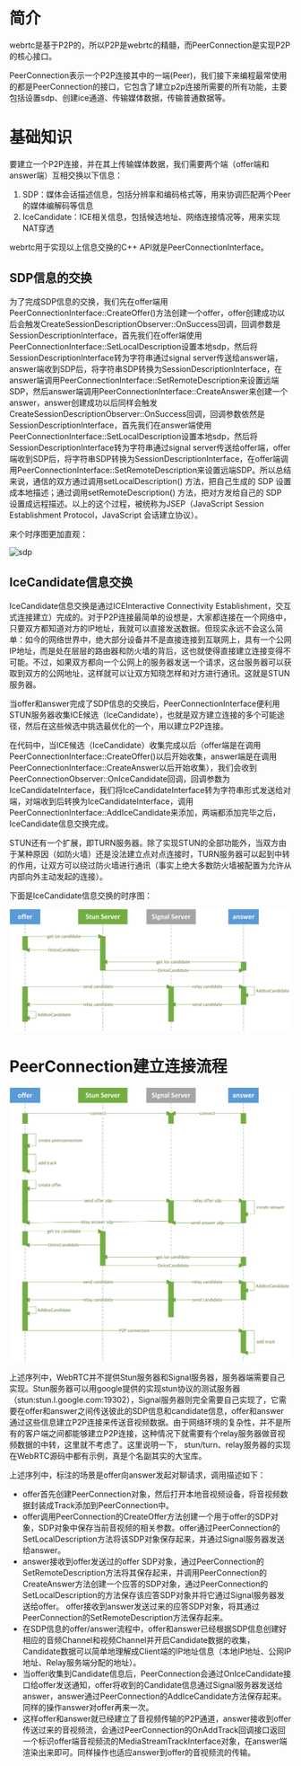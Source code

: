 [sdp-image]: https://raw.githubusercontent.com/barry-ran/learn_webrtc/master/doc/image/sdp.jpg

# 简介
webrtc是基于P2P的，所以P2P是webrtc的精髓，而PeerConnection是实现P2P的核心接口。

PeerConnection表示一个P2P连接其中的一端(Peer)，我们接下来编程最常使用的都是PeerConnection的接口，它包含了建立p2p连接所需要的所有功能，主要包括设置sdp、创建ice通道、传输媒体数据，传输普通数据等。

# 基础知识
要建立一个P2P连接，并在其上传输媒体数据，我们需要两个端（offer端和answer端）互相交换以下信息：

1. SDP：媒体会话描述信息，包括分辨率和编码格式等，用来协调匹配两个Peer的媒体编解码等信息
2. IceCandidate：ICE相关信息，包括候选地址、网络连接情况等，用来实现NAT穿透

webrtc用于实现以上信息交换的C++ API就是PeerConnectionInterface。

## SDP信息的交换
为了完成SDP信息的交换，我们先在offer端用PeerConnectionInterface::CreateOffer()方法创建一个offer，offer创建成功以后会触发CreateSessionDescriptionObserver::OnSuccess回调，回调参数是SessionDescriptionInterface，首先我们在offer端使用PeerConnectionInterface::SetLocalDescription设置本地sdp，然后将SessionDescriptionInterface转为字符串通过signal server传送给answer端，answer端收到SDP后，将字符串SDP转换为SessionDescriptionInterface，在answer端调用PeerConnectionInterface::SetRemoteDescription来设置远端SDP，然后answer端调用PeerConnectionInterface::CreateAnswer来创建一个answer，answer创建成功以后同样会触发CreateSessionDescriptionObserver::OnSuccess回调，回调参数依然是SessionDescriptionInterface，首先我们在answer端使用PeerConnectionInterface::SetLocalDescription设置本地sdp，然后将SessionDescriptionInterface转为字符串通过signal server传送给offer端，offer端收到SDP后，将字符串SDP转换为SessionDescriptionInterface，在offer端调用PeerConnectionInterface::SetRemoteDescription来设置远端SDP。所以总结来说，通信的双方通过调用setLocalDescription() 方法，把自己生成的 SDP 设置成本地描述；通过调用setRemoteDescription() 方法，把对方发给自己的 SDP 设置成远程描述。以上的这个过程，被统称为JSEP（JavaScript Session Establishment Protocol，JavaScript 会话建立协议）。

来个时序图更加直观：

![sdp][sdp-image]

## IceCandidate信息交换
IceCandidate信息交换是通过ICEInteractive Connectivity Establishment，交互式连接建立）完成的。对于P2P连接最简单的设想是，大家都连接在一个网络中，只要双方都知道对方的IP地址，我就可以直接发送数据。但现实永远不会这么简单：如今的网络世界中，绝大部分设备并不是直接连接到互联网上，具有一个公网IP地址，而是处在层层的路由器和防火墙的背后，这也就使得直接建立连接变得不可能。不过，如果双方都向一个公网上的服务器发送一个请求，这台服务器可以获取到双方的公网地址，这样就可以让双方知晓怎样和对方进行通讯。这就是STUN 服务器。

当offer和answer完成了SDP信息的交换后，PeerConnectionInterface便利用STUN服务器收集ICE候选（IceCandidate），也就是双方建立连接的多个可能途径，然后在这些候选中挑选最优化的一个，用以建立P2P连接。

在代码中，当ICE候选（IceCandidate）收集完成以后（offer端是在调用PeerConnectionInterface::CreateOffer()以后开始收集，answer端是在调用PeerConnectionInterface::CreateAnswer以后开始收集），我们会收到PeerConnectionObserver::OnIceCandidate回调，回调参数为IceCandidateInterface，我们将IceCandidateInterface转为字符串形式发送给对端，对端收到后转换为IceCandidateInterface，调用 PeerConnectionInterface::AddIceCandidate来添加，两端都添加完毕之后，IceCandidate信息交换完成。

STUN还有一个扩展，即TURN服务器。除了实现STUN的全部功能外，当双方由于某种原因（如防火墙）还是没法建立点对点连接时，TURN服务器可以起到中转的作用，让双方可以绕过防火墙进行通讯（事实上绝大多数防火墙被配置为允许从内部向外主动发起的连接）。

下面是IceCandidate信息交换的时序图：

![IceCandidate](image/IceCandidate.jpg)

# PeerConnection建立连接流程
![peerconnection](image/peerconnection.jpg)

上述序列中，WebRTC并不提供Stun服务器和Signal服务器，服务器端需要自己实现。Stun服务器可以用google提供的实现stun协议的测试服务器（stun:stun.l.google.com:19302），Signal服务器则完全需要自己实现了，它需要在offer和answer之间传送彼此的SDP信息和candidate信息，offer和answer通过这些信息建立P2P连接来传送音视频数据。由于网络环境的复杂性，并不是所有的客户端之间都能够建立P2P连接，这种情况下就需要有个relay服务器做音视频数据的中转，这里就不考虑了。这里说明一下， stun/turn、relay服务器的实现在WebRTC源码中都有示例，真是个名副其实的大宝库。

上述序列中，标注的场景是offer向answer发起对聊请求，调用描述如下：

- offer首先创建PeerConnection对象，然后打开本地音视频设备，将音视频数据封装成Track添加到PeerConnection中。
- offer调用PeerConnection的CreateOffer方法创建一个用于offer的SDP对象，SDP对象中保存当前音视频的相关参数。offer通过PeerConnection的SetLocalDescription方法将该SDP对象保存起来，并通过Signal服务器发送给answer。
- answer接收到offer发送过的offer SDP对象，通过PeerConnection的SetRemoteDescription方法将其保存起来，并调用PeerConnection的CreateAnswer方法创建一个应答的SDP对象，通过PeerConnection的SetLocalDescription的方法保存该应答SDP对象并将它通过Signal服务器发送给offer。
offer接收到answer发送过来的应答SDP对象，将其通过PeerConnection的SetRemoteDescription方法保存起来。
- 在SDP信息的offer/answer流程中，offer和answer已经根据SDP信息创建好相应的音频Channel和视频Channel并开启Candidate数据的收集，Candidate数据可以简单地理解成Client端的IP地址信息（本地IP地址、公网IP地址、Relay服务端分配的地址）。
- 当offer收集到Candidate信息后，PeerConnection会通过OnIceCandidate接口给offer发送通知，offer将收到的Candidate信息通过Signal服务器发送给answer，answer通过PeerConnection的AddIceCandidate方法保存起来。同样的操作answer对offer再来一次。
- 这样offer和answer就已经建立了音视频传输的P2P通道，answer接收到offer传送过来的音视频流，会通过PeerConnection的OnAddTrack回调接口返回一个标识offer端音视频流的MediaStreamTrackInterface对象，在answer端渲染出来即可。同样操作也适应answer到offer的音视频流的传输。

